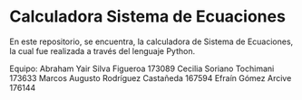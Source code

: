 # Calculadora Sistema de Ecuaciones
En este repositorio, se encuentra, la calculadora de Sistema de Ecuaciones, la cual fue realizada a través del lenguaje Python.


Equipo:
Abraham Yair Silva Figueroa 173089
Cecilia Soriano Tochimani 173633
Marcos Augusto Rodríguez Castañeda 167594
Efraín Gómez Arcive 176144
